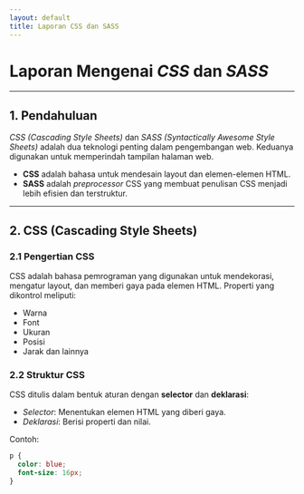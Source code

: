 ```yaml
---
layout: default
title: Laporan CSS dan SASS
---
```


# Laporan Mengenai *CSS* dan *SASS*

---

## 1. Pendahuluan

*CSS (Cascading Style Sheets)* dan *SASS (Syntactically Awesome Style Sheets)* adalah dua teknologi penting dalam pengembangan web. Keduanya digunakan untuk memperindah tampilan halaman web.

- **CSS** adalah bahasa untuk mendesain layout dan elemen-elemen HTML.
- **SASS** adalah *preprocessor* CSS yang membuat penulisan CSS menjadi lebih efisien dan terstruktur.

---

## 2. CSS (Cascading Style Sheets)

### 2.1 Pengertian CSS

CSS adalah bahasa pemrograman yang digunakan untuk mendekorasi, mengatur layout, dan memberi gaya pada elemen HTML. Properti yang dikontrol meliputi:

- Warna
- Font
- Ukuran
- Posisi
- Jarak dan lainnya

### 2.2 Struktur CSS

CSS ditulis dalam bentuk aturan dengan **selector** dan **deklarasi**:

- *Selector*: Menentukan elemen HTML yang diberi gaya.
- *Deklarasi*: Berisi properti dan nilai.

Contoh:

```css
p {
  color: blue;
  font-size: 16px;
}
